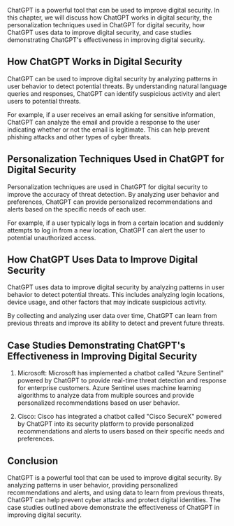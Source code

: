 
ChatGPT is a powerful tool that can be used to improve digital security. In this chapter, we will discuss how ChatGPT works in digital security, the personalization techniques used in ChatGPT for digital security, how ChatGPT uses data to improve digital security, and case studies demonstrating ChatGPT's effectiveness in improving digital security.

How ChatGPT Works in Digital Security
-------------------------------------

ChatGPT can be used to improve digital security by analyzing patterns in user behavior to detect potential threats. By understanding natural language queries and responses, ChatGPT can identify suspicious activity and alert users to potential threats.

For example, if a user receives an email asking for sensitive information, ChatGPT can analyze the email and provide a response to the user indicating whether or not the email is legitimate. This can help prevent phishing attacks and other types of cyber threats.

Personalization Techniques Used in ChatGPT for Digital Security
---------------------------------------------------------------

Personalization techniques are used in ChatGPT for digital security to improve the accuracy of threat detection. By analyzing user behavior and preferences, ChatGPT can provide personalized recommendations and alerts based on the specific needs of each user.

For example, if a user typically logs in from a certain location and suddenly attempts to log in from a new location, ChatGPT can alert the user to potential unauthorized access.

How ChatGPT Uses Data to Improve Digital Security
-------------------------------------------------

ChatGPT uses data to improve digital security by analyzing patterns in user behavior to detect potential threats. This includes analyzing login locations, device usage, and other factors that may indicate suspicious activity.

By collecting and analyzing user data over time, ChatGPT can learn from previous threats and improve its ability to detect and prevent future threats.

Case Studies Demonstrating ChatGPT's Effectiveness in Improving Digital Security
--------------------------------------------------------------------------------

1. Microsoft: Microsoft has implemented a chatbot called "Azure Sentinel" powered by ChatGPT to provide real-time threat detection and response for enterprise customers. Azure Sentinel uses machine learning algorithms to analyze data from multiple sources and provide personalized recommendations based on user behavior.

2. Cisco: Cisco has integrated a chatbot called "Cisco SecureX" powered by ChatGPT into its security platform to provide personalized recommendations and alerts to users based on their specific needs and preferences.

Conclusion
----------

ChatGPT is a powerful tool that can be used to improve digital security. By analyzing patterns in user behavior, providing personalized recommendations and alerts, and using data to learn from previous threats, ChatGPT can help prevent cyber attacks and protect digital identities. The case studies outlined above demonstrate the effectiveness of ChatGPT in improving digital security.
